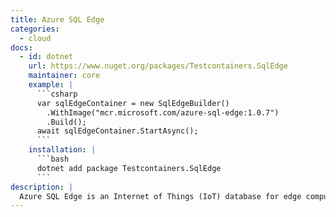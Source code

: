 ```yaml
---
title: Azure SQL Edge
categories:
  - cloud
docs:
  - id: dotnet
    url: https://www.nuget.org/packages/Testcontainers.SqlEdge
    maintainer: core
    example: |
      ```csharp
      var sqlEdgeContainer = new SqlEdgeBuilder()
        .WithImage("mcr.microsoft.com/azure-sql-edge:1.0.7")
        .Build();
      await sqlEdgeContainer.StartAsync();
      ```
    installation: |
      ```bash
      dotnet add package Testcontainers.SqlEdge
      ```
description: |
  Azure SQL Edge is an Internet of Things (IoT) database for edge computing which combines capabilities such as data streaming and time series with built-in machine learning and graph features.
---
```

